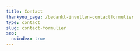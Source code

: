 ```yaml
---
title: Contact
thankyou_page: /bedankt-invullen-contactformulier
type: contact
slug: contact-formulier
seo:
  noindex: true
---
```

